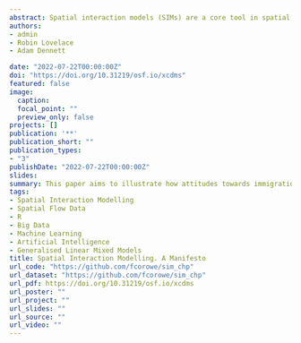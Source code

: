 ```yaml
---
abstract: Spatial interaction models (SIMs) are a core tool in spatial data modelling to predict spatial flows and understand their underpinning factors. SIMs have been applied to provide data insights and support decision making in multiple settings, notably in transport, human mobility, migration and epidemiology. While considerable progress has been made on advancing the theoretical and methodological underpinnings of SIMs, key challenges remain to facilitate the application of SIMs, extend existing modelling approaches, and leverage the opportunities afforded by Big Data. We identify three key challenges, reproducibility, calibration and Big Data modelling. We propose a blueprint to tackle these challenges by identifying four areas of development (1) to enable essential infrastructure to facilitate the training, calibration and reproducibility of SIMs; (2) to embrace modelling frameworks to capture spatial, temporal and population heterogeneity; (3) to enhance statistical inference to accommodate Big Data analysis; and, (4) to integrate data science approaches to enhance SIM-generated predictions and statistical inference.
authors:
- admin
- Robin Lovelace
- Adam Dennett

date: "2022-07-22T00:00:00Z"
doi: "https://doi.org/10.31219/osf.io/xcdms"
featured: false
image:
  caption: 
  focal_point: ""
  preview_only: false
projects: []
publication: '**'
publication_short: ""
publication_types:
- "3"
publishDate: "2022-07-22T00:00:00Z"
slides: 
summary: This paper aims to illustrate how attitudes towards immigration can be measured using Twitter data and natural processing language.
tags:
- Spatial Interaction Modelling
- Spatial Flow Data
- R
- Big Data
- Machine Learning
- Artificial Intelligence
- Generalised Linear Mixed Models
title: Spatial Interaction Modelling. A Manifesto
url_code: "https://github.com/fcorowe/sim_chp"
url_dataset: "https://github.com/fcorowe/sim_chp"
url_pdf: https://doi.org/10.31219/osf.io/xcdms
url_poster: ""
url_project: ""
url_slides: ""
url_source: ""
url_video: ""
---
```

